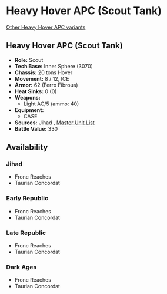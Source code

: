 # Heavy Hover APC (Scout Tank) 

[Other Heavy Hover APC variants](../heavy_hover_apc.md) 

## Heavy Hover APC (Scout Tank) 

- **Role:** Scout 
- **Tech Base:** Inner Sphere (3070) 
- **Chassis:** 20 tons Hover 
- **Movement:** 8 / 12, ICE 
- **Armor:** 62 (Ferro Fibrous) 
- **Heat Sinks:** 0 (0) 
- **Weapons:** 
  - Light AC/5 (ammo: 40) 
- **Equipment:** 
  - CASE 
- **Sources:** Jihad , [Master Unit List](http://masterunitlist.info/Unit/Details/1433/heavy-hover-apc-scout-tank) 
- **Battle Value:** 330 

## Availability 

### Jihad 

- Fronc Reaches 
- Taurian Concordat 

### Early Republic 

- Fronc Reaches 
- Taurian Concordat 

### Late Republic 

- Fronc Reaches 
- Taurian Concordat 

### Dark Ages 

- Fronc Reaches 
- Taurian Concordat 

